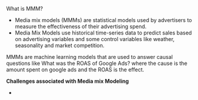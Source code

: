 
What is MMM?
- Media mix models (MMMs) are statistical models used by advertisers to measure the effectiveness of their advertising spend.
- Media Mix Models use historical time-series data to predict sales based on advertising variables and some control variables like weather, seasonality and market competition.

MMMs are machine learning models that are used to answer causal questions like What was the ROAS of Google Ads? where the cause is the amount spent on google ads and the ROAS is the effect.

**Challenges associated with Media mix Modeling**

- 
